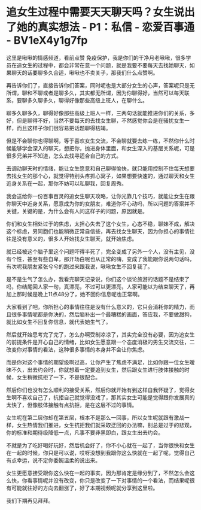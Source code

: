 # 追女生过程中需要天天聊天吗？女生说出了她的真实想法 - P1：私信 - 恋爱百事通 - BV1eX4y1g7fp

这里是啾啾的情感频道，看前点赞 免疫保护，我是你们的干净月老啾啾，很多学员在追女生的过程中，都会非常在意一个问题，就是我要不要每天去找她聊天，如果聊天的话要聊多久合适，啾啾也不卖关子，那我们什么点赞啊。

再告诉你们了，直接告诉你们答案，同时呢也是大部分女生的心声，答案呢只是无所谓，聊和不聊或者是聊多久，其实都无所谓，因为你聊得好，当然可以每天联系，要聊多久聊多久，聊得好像那些高级上班人，在聊什么。

聊多久聊多久，聊得好像那些高级上班人一样，三两句话就能推进你们的关系，多好，但是聊得不好，当然不要每天的去找女生聊，不然感觉你会是在骚扰女生一样，而且这样子你们很容易把话题聊得枯竭。

但是不会聊你也得聊啊，等于喜欢女生交流，不会聊就要去练一练，不然你什么时候能够学会深入的聊天，想把你，抛进身体里面，和女生深入的基层关系呢，可是很多兄弟并不知道，怎么去找寻适合自己的方式。

去调动聊天时的情绪，能让女生愿意和自己聊得愉快，就只能用控制不住每天想要去找女生的那个心，就觉得特别头疼抓心窝子，如果想要快速的，通过聊天和女生近身关系在一起，那你不妨可以私聊我，回复周秀。

我会送给你一份百事百灵的追女生聊天攻略，让你光靠几个技巧，就能让女生在跟你聊天中近身关系，愿意成为你的女朋友，难道你不心动吗，所以问题的答案并不关键，关键的是，为什么会有人问这样子的问题，原因就是。

你们和女生相处过于的焦虑，太担心失去了这个女生，心态不稳，聊妹不成，解决这个标虑，男同胞们也能稍微正常自信些，再去找女生聊天，因为你担心的事情往往是没有意义的，很多人开始找女生聊天，就开始焦虑。

就已经被这个脑子里这个问题吓得半死了，完全变成了另外一个人，没有主见，没有个性，甚至有些自卑，那开场白呢也从正常的嗨，变成了我能跟你说两句话吗，有次呢我朋友紧张兮兮的跑过来跟我说，啾啾女生不回复我了。

是不是生气了怎么办，我看完聊天记录说，你们这个谈论旅游的话题不是结束了吗，你结尾回人家一句，真漂亮，不过可以更漂亮，人家可能以为结束聊天了，再加上那时候是晚上11点48分了，她不回你信息呢也正常啊。

大家看到了吧，你所担心的事情往往是没有什么意义的，它只会消耗你的精力，而且很多事情呢都是你决的，然后脑补出一个最糟糕的画面，答应我，不要做甜狗，就比如女生不回复你信息，就代表她生气了。

然后就开始思考完了完了，怎么办啊受制凉凉了，其实完全没有必要，因为追女生的前提条件是开心自己的情绪，比如女生愿意跟一个态度消极的男生交流交往，二改变你对事情的看法，这种很多事情的本身并不会让你焦虑。

而是你对这个事情的期望级啊过高，让你产生了焦虑不满足，比如你跟一位女生暧昧不久，出去约会时，你就想着一定要追到女生，然后跟女生进行肢体接触的时候，女生稍微抗拒了一下，不是很配合。

然后你们也没有怎么顺利的接受关系，然后你就开始有到这样自我怀疑了，觉得女生啊不喜欢自己了，抗拒自己就觉得没戏了，那其实女生可能是觉得跟你发展真的太快了，但像肢体接触有点抗拒，是在这层不过的事情。

女生呢在第二层你却在第五层，根本不是那么一回事，所以女生呢就跟有激战一样，女生热情我们推进，女生抗拒我们就采取迂回的办法嘛，别总是过于的悲观，你的标准和期待级降低一点，凡事不要非黑即白，跟女生出去约会。

不就是为了吃好喝好玩好，然后机会好了，你不小心就在一起了，当你很快和女生在一起的时候，你只是可以说，哎呀没想到我跟你这么快就在一起了呢，觉得自己有点幸运，说不定你委婉温柔的说出来。

女生更愿意接受跟你这么快在一起的事实，因为那肯定是缘分到了，不然怎么会这么快，你看事情呢并没有改变，你只是改变了一下对事情的一个看法，而结果呢很有可能就往好的方向去翻涨了，好了本期视频呢就分享到这里啦。

我们下期再见拜拜。